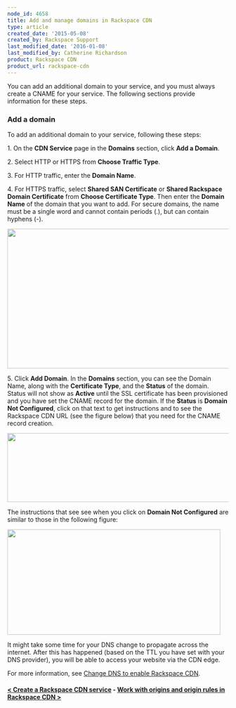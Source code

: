 ```yaml
---
node_id: 4658
title: Add and manage domains in Rackspace CDN
type: article
created_date: '2015-05-08'
created_by: Rackspace Support
last_modified_date: '2016-01-08'
last_modified_by: Catherine Richardson
product: Rackspace CDN
product_url: rackspace-cdn
---
```


You can add an additional domain to your service, and you must always
create a CNAME for your service. The following sections provide
information for these steps.

### Add a domain

To add an additional domain to your service, following these steps:

1\. On the **CDN Service** page in the **Domains** section, click **Add a
Domain**.

2\. Select HTTP or HTTPS from **Choose Traffic Type**.

3\. For HTTP traffic, enter the **Domain Name**.

4\. For HTTPS traffic, select **Shared SAN Certificate** or **Shared
Rackspace Domain Certificate** from **Choose Certificate Type**. Then
enter the **Domain Name** of the domain that you want to add. For secure
domains, the name must be a single word and cannot contain periods (.),
but can contain hyphens (-).



<img src="/knowledge_center/sites/default/files/field/image/Screen%20Shot%202015-12-16%20at%203.28.18%20PM.png" width="559" height="318" />



5\. Click **Add Domain**.  In the **Domains** section, you can see the
Domain Name, along with the **Certificate Type**, and the **Status** of
the domain. Status will not show as **Active** until the SSL certificate
has been provisioned and you have set the CNAME record for the domain.
If the **Status** is **Domain Not Configured**, click on that text to
get instructions and to see the Rackspace CDN URL (see the figure below)
that you need for the CNAME record creation.

<img src="/knowledge_center/sites/default/files/field/image/Screen%20Shot%202015-12-16%20at%203.39.21%20PM.png" width="521" height="157" />

The instructions that see see when you click on **Domain Not
Configured** are similar to those in the following figure:

<img src="/knowledge_center/sites/default/files/field/image/Screen%20Shot%202015-12-16%20at%203.57.27%20PM.png" width="485" height="240" />

It might take some time for your DNS change to propagate across the
internet. After this has happened (based on the TTL you have set with
your DNS provider), you will be able to access your website via the CDN
edge.

For more information, see [Change DNS to enable Rackspace
CDN](/how-to/change-dns-to-enable-rackspace-cdn).



#### [&lt; Create a Rackspace CDN service](/how-to/create-a-rackspace-cdn-service)    -    [Work with origins and origin rules in Rackspace CDN &gt;](/how-to/work-with-origins-and-origin-rules-in-rackspace-cdn)





